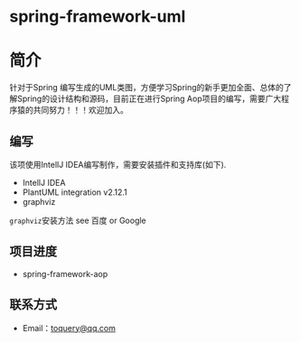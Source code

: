 # spring-framework-uml

# 简介

针对于Spring 编写生成的UML类图，方便学习Spring的新手更加全面、总体的了解Spring的设计结构和源码，目前正在进行Spring Aop项目的编写，需要广大程序猿的共同努力！！！欢迎加入。


## 编写
该项使用IntellJ IDEA编写制作，需要安装插件和支持库(如下).

- IntellJ IDEA
- PlantUML integration v2.12.1
- graphviz

`graphviz`安装方法 see 百度 or Google

## 项目进度

- spring-framework-aop

## 联系方式

- Email：toquery@qq.com
